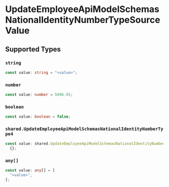 # UpdateEmployeeApiModelSchemasNationalIdentityNumberTypeSourceValue


## Supported Types

### `string`

```typescript
const value: string = "<value>";
```

### `number`

```typescript
const value: number = 5896.95;
```

### `boolean`

```typescript
const value: boolean = false;
```

### `shared.UpdateEmployeeApiModelSchemasNationalIdentityNumberType4`

```typescript
const value: shared.UpdateEmployeeApiModelSchemasNationalIdentityNumberType4 =
  {};
```

### `any[]`

```typescript
const value: any[] = [
  "<value>",
];
```

